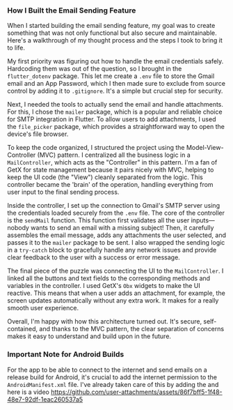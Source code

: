 ### How I Built the Email Sending Feature

When I started building the email sending feature, my goal was to create something that was not only functional but also secure and maintainable. Here's a walkthrough of my thought process and the steps I took to bring it to life.

My first priority was figuring out how to handle the email credentials safely. Hardcoding them was out of the question, so I brought in the `flutter_dotenv` package. This let me create a `.env` file to store the Gmail email and an App Password, which I then made sure to exclude from source control by adding it to `.gitignore`. It's a simple but crucial step for security.

Next, I needed the tools to actually send the email and handle attachments. For this, I chose the `mailer` package, which is a popular and reliable choice for SMTP integration in Flutter. To allow users to add attachments, I used the `file_picker` package, which provides a straightforward way to open the device's file browser.

To keep the code organized, I structured the project using the Model-View-Controller (MVC) pattern. I centralized all the business logic in a `MailController`, which acts as the "Controller" in this pattern. I'm a fan of GetX for state management because it pairs nicely with MVC, helping to keep the UI code (the "View") cleanly separated from the logic. This controller became the 'brain' of the operation, handling everything from user input to the final sending process.

Inside the controller, I set up the connection to Gmail's SMTP server using the credentials loaded securely from the `.env` file. The core of the controller is the `sendMail` function. This function first validates all the user inputs—nobody wants to send an email with a missing subject! Then, it carefully assembles the email message, adds any attachments the user selected, and passes it to the `mailer` package to be sent. I also wrapped the sending logic in a `try-catch` block to gracefully handle any network issues and provide clear feedback to the user with a success or error message.

The final piece of the puzzle was connecting the UI to the `MailController`. I linked all the buttons and text fields to the corresponding methods and variables in the controller. I used GetX's `Obx` widgets to make the UI reactive. This means that when a user adds an attachment, for example, the screen updates automatically without any extra work. It makes for a really smooth user experience.

Overall, I'm happy with how this architecture turned out. It's secure, self-contained, and thanks to the MVC pattern, the clear separation of concerns makes it easy to understand and build upon in the future.

### Important Note for Android Builds
For the app to be able to connect to the internet and send emails on a release build for Android, it's crucial to add the internet permission to the `AndroidManifest.xml` file. I've already taken care of this by adding the  and here is a video https://github.com/user-attachments/assets/86f7bff5-1f48-48e7-92df-1eac260537a5
